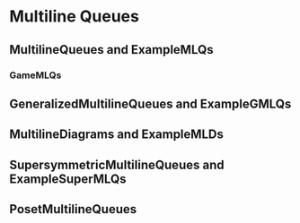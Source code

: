 # Multiline Queues

## MultilineQueues and ExampleMLQs

### GameMLQs

## GeneralizedMultilineQueues and ExampleGMLQs

## MultilineDiagrams and ExampleMLDs

## SupersymmetricMultilineQueues and ExampleSuperMLQs

## PosetMultilineQueues

